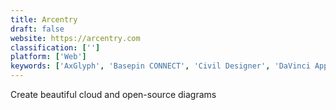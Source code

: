 ```yaml
---
title: Arcentry
draft: false 
website: https://arcentry.com
classification: ['']
platform: ['Web']
keywords: ['AxGlyph', 'Basepin CONNECT', 'Civil Designer', 'DaVinci Apps', 'Design Master Electrical', 'Diolkos', 'Easy Blue Print', 'Flawless', 'LucidChart', 'LumenRT', 'Lumion', 'Oracle Primavera', 'Revit LT', 'RoomSketcher', 'Twinmotion', 'draw.io', 'textografo', 'yEd Graph Editor']
---
```

Create beautiful cloud and open-source diagrams